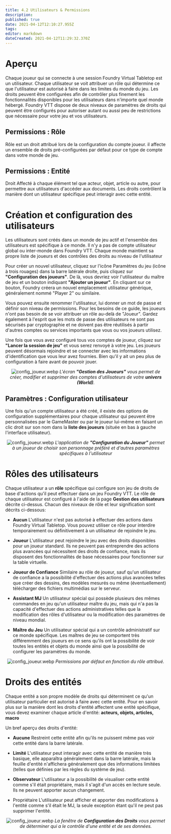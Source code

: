 ```yaml
---
title: 4.2 Utilisateurs & Permissions
description: 
published: true
date: 2021-04-12T12:10:27.955Z
tags: 
editor: markdown
dateCreated: 2021-04-12T11:29:32.370Z
---
```


# Aperçu
Chaque joueur qui se connecte à une session Foundry Virtual Tabletop est un utilisateur. Chaque utilisateur se voit attribuer un rôle qui détermine ce que l'utilisateur est autorisé à faire dans les limites du monde du jeu. Les droits peuvent être configurées afin de contrôler plus finement les fonctionnalités disponibles pour les utilisateurs dans n'importe quel monde hébergé. Foundry VTT dispose de deux niveaux de paramètres de droits qui peuvent être configurés pour autoriser autant ou aussi peu de restrictions que nécessaire pour votre jeu et vos utilisateurs.

## Permissions : Rôle
Rôle est un droit attribué lors de la configuration du compte joueur. il affecte un ensemble de droits pré-configurées par défaut pour ce type de compte dans votre monde de jeu.

## Permissions : Entité
Droit Affecté à chaque élément tel que acteur, objet, article ou autre, pour permettre aux utilisateurs d'accéder aux documents. Les droits contrôlent la manière dont un utilisateur spécifique peut interagir avec cette entité.

# Création et configuration des utilisateurs
Les utilisateurs sont créés dans un monde de jeu actif et l'ensemble des utilisateurs est spécifique à ce monde. Il n'y a pas de compte utilisateur global ou inter-monde dans Foundry VTT. Chaque monde maintient sa propre liste de joueurs et des contrôles des droits au niveau de l'utilisateur

Pour créer un nouvel utilisateur, cliquez sur l'icône Paramètres du jeu (icône à trois rouages) dans la barre latérale droite, puis cliquez sur **"Configuration des joueurs"**. De là, vous devriez voir l'utilisateur du maître de jeu et un bouton indiquant **"Ajouter un joueur"**. En cliquant sur ce bouton, Foundry créera un nouvel emplacement utilisateur générique, généralement nommé "Player 2" ou similaire.

Vous pouvez ensuite renommer l'utilisateur, lui donner un mot de passe et définir son niveau de permissions. Pour les besoins de ce guide, les joueurs n'ont pas besoin de se voir attribuer un rôle au-delà de "Joueur". Gardez également à l'esprit que les mots de passe des utilisateurs ne sont pas sécurisés par cryptographie et ne doivent pas être réutilisés à partir d'autres comptes ou services importants que vous ou vos joueurs utilisez.

Une fois que vous avez configuré tous vos comptes de joueur, cliquez sur **"Lancer la session de jeu"** et vous serez renvoyé à votre jeu. Les joueurs peuvent désormais rejoindre et se connecter avec les informations d'identification que vous leur avez fournies. Bien qu'il y ait un peu plus de configuration à faire avant de pouvoir jouer.

<span style="display:block;text-align:center">![config_joueur.webp](/community/french/users_permissions/config_gestion_joueurs.webp)
*L'écran **"Gestion des Joueurs"** vous permet de créer, modifier et supprimer des comptes d'utilisateurs de votre **univers (World)**.*</span>

## Paramètres : Configuration utilisateur
Une fois qu'un compte utilisateur a été créé, il existe des options de configuration supplémentaires pour chaque utilisateur qui peuvent être personnalisées par le GameMaster ou par le joueur lui-même en faisant un clic droit sur son nom dans la **liste des joueurs** (située en bas à gauche l'interface utilisateur).

<span style="display:block;text-align:center">![config_joueur.webp](/community/french/users_permissions/config_joueur.webp)
*L'application de **"Configuration du Joueur"** permet à un joueur de choisir son personnage préféré et d'autres paramètres spécifiques à l'utilisateur*</span>

# Rôles des utilisateurs
Chaque utilisateur a un **rôle** spécifique qui configure son jeu de droits de base d'actions qu'il peut effectuer dans un jeu Foundry VTT. Le rôle de chaque utilisateur est configuré à l'aide de la page **Gestion des utilisateurs** décrite ci-dessus. Chacun des niveaux de rôle et leur signification sont décrits ci-dessous:
- **Aucun**
L'utilisateur n'est pas autorisé à effectuer des actions dans Foundry Virtual Tabletop. Vous pouvez utiliser ce rôle pour interdire temporairement ou définitivement à un utilisateur de rejoindre le jeu.

- **Joueur**
L'utilisateur peut rejoindre le jeu avec des droits disponibles pour un joueur standard. Ils ne peuvent pas entreprendre des actions plus avancées qui nécessitent des droits de confiance, mais ils disposent des fonctionnalités de base nécessaires pour fonctionner sur la table virtuelle.

- **Joueur de Confiance**
Similaire au rôle de joueur, sauf qu'un utilisateur de confiance a la possibilité d'effectuer des actions plus avancées telles que créer des dessins, des modèles mesurés ou même (éventuellement) télécharger des fichiers multimédias sur le serveur.

- **Assistant MJ**
Un utilisateur spécial qui possède plusieurs des mêmes commandes en jeu qu'un utilisateur maître du jeu, mais qui n'a pas la capacité d'effectuer des actions administratives telles que la modification des rôles d'utilisateur ou la modification des paramètres de niveau mondial.

- **Maître du Jeu**
Un utilisateur spécial qui a un contrôle administratif sur ce monde spécifique. Les maîtres de jeu se comportent très différemment des joueurs en ce sens qu'ils ont la possibilité de voir toutes les entités et objets du monde ainsi que la possibilité de configurer les paramètres du monde.

<span style="display:block;text-align:center">![config_joueur.webp](/community/french/users_permissions/config_droits.webp)
*Permissions par défaut en fonction du rôle attribué.*</span>

# Droits des entités
Chaque entité a son propre modèle de droits qui déterminent ce qu'un utilisateur particulier est autorisé à faire avec cette entité. Pour en savoir plus sur la manière dont les droits d'entité affectent une entité spécifique, vous devez examiner chaque article d'entité: **acteurs, objets, articles, macro**

Un bref aperçu des droits d'entité:
- **Aucune**
Restreint cette entité afin qu'ils ne puissent même pas voir cette entité dans la barre latérale.

- **Limité**
L'utilisateur peut interagir avec cette entité de manière très basique, elle apparaîtra généralement dans la barre latérale, mais la feuille d'entité n'affichera généralement que des informations limitées (telles que définies par les règles du système de jeu).

- **Observateur**
L'utilisateur a la possibilité de visualiser cette entité comme s'il était propriétaire, mais il s'agit d'un accès en lecture seule. Ils ne peuvent apporter aucun changement.

- Propriétaire
L'utilisateur peut afficher et apporter des modifications à l'entité comme s'il était le MJ, la seule exception étant qu'il ne peut pas supprimer l'entité.

<span style="display:block;text-align:center">![config_joueur.webp](/community/french/users_permissions/config_actor.webp)
*La fenêtre de **Configuration des Droits** vous permet de déterminer qui a le contrôle d'une entité et de ses données.*</span>